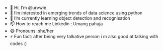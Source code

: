 - 👋 Hi, I’m @urvwie
- 👀 I’m interested in emerging trends of data science using python
- 🌱 I’m currently learning object detection and recognisation 
- 📫 How to reach me Linkedin  : Umang pahuja
- 😄 Pronouns: she/her
- ⚡ Fun fact: after being very talkative person i m also good at talking with codes :)

<!---
urvwie/urvwie is a ✨ special ✨ repository because its `README.md` (this file) appears on your GitHub profile.
You can click the Preview link to take a look at your changes.
--->
